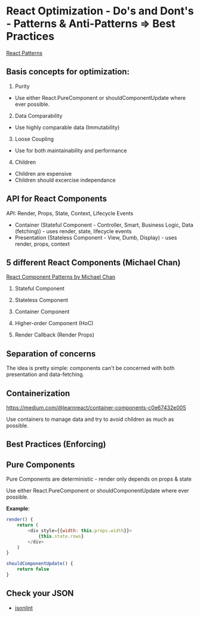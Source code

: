 # React Optimization - Do's and Dont's - Patterns & Anti-Patterns => Best Practices
[React Patterns](http://reactpatterns.com/)

## Basis concepts for optimization:

1. Purity
- Use either React.PureComponent or shouldComponentUpdate where ever possible. 

2. Data Comparability 
- Use highly comparable data (Immutability)

3. Loose Coupling
- Use for both maintainability and performance

4. Children
- Children are expensive
- Children should excercise independance

## API for React Components
API: Render, Props, State, Context, Lifecycle Events

- Container (Stateful Component - Controller, Smart, Business Logic, Data (fetching)) - uses render, state, lifecycle events
- Presentation (Stateless Component - View, Dumb, Display) - uses render, props, context


## 5 different React Components (Michael Chan)
[React Component Patterns by Michael Chan](https://www.youtube.com/watch?v=YaZg8wg39QQ)

1. Stateful Component

2. Stateless Component

3. Container Component

4. Higher-order Component (HoC)

5. Render Callback (Render Props)



## Separation of concerns
The idea is pretty simple: components can't be concerned with both presentation and data-fetching. 
[](https://gist.github.com/chantastic/fc9e3853464dffdb1e3c)

## Containerization 
https://medium.com/@learnreact/container-components-c0e67432e005

Use containers to manage data and try to avoid children as much as possible. 

## Best Practices (Enforcing)

## Pure Components
Pure Components are deterministic - render only depends on props & state

Use either React.PureComponent or shouldComponentUpdate where ever possible. 

**Example**:
```js
render() {
	return (
		<div style={{width: this.props.width}}>
			{this.state.rows}
		</div>
	)
}
```

```js
shouldComponentUpdate() {
	return false
}

```

## Check your JSON
- [jsonlint](https://jsonlint.com/)


